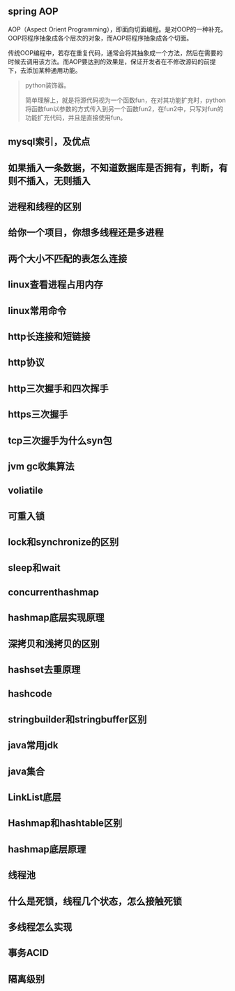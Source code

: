 ## spring AOP

AOP（Aspect Orient Programming），即面向切面编程。是对OOP的一种补充。OOP将程序抽象成各个层次的对象，而AOP将程序抽象成各个切面。

传统OOP编程中，若存在重复代码，通常会将其抽象成一个方法，然后在需要的时候去调用该方法。而AOP要达到的效果是，保证开发者在不修改源码的前提下，去添加某种通用功能。

> python装饰器。
>
> 简单理解上，就是将源代码视为一个函数fun，在对其功能扩充时，python将函数fun以参数的方式传入到另一个函数fun2，在fun2中，只写对fun的功能扩充代码，并且是直接使用fun。

## mysql索引，及优点

## 如果插入一条数据，不知道数据库是否拥有，判断，有则不插入，无则插入

## 进程和线程的区别

## 给你一个项目，你想多线程还是多进程

## 两个大小不匹配的表怎么连接

## linux查看进程占用内存

## linux常用命令

## http长连接和短链接

## http协议

## http三次握手和四次挥手

## https三次握手



## tcp三次握手为什么syn包

## jvm gc收集算法

## voliatile

## 可重入锁

## lock和synchronize的区别

## sleep和wait

## concurrenthashmap

## hashmap底层实现原理

## 深拷贝和浅拷贝的区别

## hashset去重原理

## hashcode

## stringbuilder和stringbuffer区别

## java常用jdk

## java集合

## LinkList底层

## Hashmap和hashtable区别

## hashmap底层原理

## 线程池

## 什么是死锁，线程几个状态，怎么接触死锁

## 多线程怎么实现

## 事务ACID

## 隔离级别

